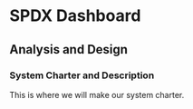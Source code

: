 # SPDX Dashboard
## Analysis and Design

### System Charter and Description
This is where we will make our system charter.
